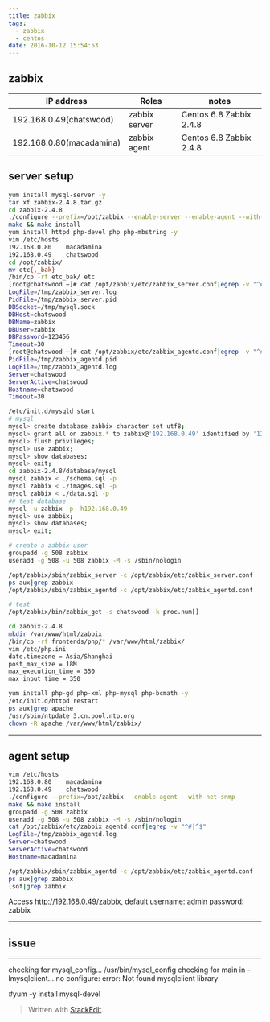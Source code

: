 ```yaml
---
title: zabbix
tags:
  - zabbix
  - centos
date: 2016-10-12 15:54:53
---
```


## zabbix ##

|   IP address     | Roles                        | notes              |
 ----------------- | ---------------------------- | ------------------
 | 192.168.0.49(chatswood)| zabbix server          | Centos 6.8 Zabbix 2.4.8 |
 | 192.168.0.80(macadamina)| zabbix agent          | Centos 6.8 Zabbix 2.4.8 |


 ## server setup ##
 ```sh
 yum install mysql-server -y
 tar xf zabbix-2.4.8.tar.gz
 cd zabbix-2.4.8
 ./configure --prefix=/opt/zabbix --enable-server --enable-agent --with-mysql
 make && make install
 yum install httpd php-devel php php-mbstring -y
 vim /etc/hosts
 192.168.0.80    macadamina
 192.168.0.49    chatswood
 cd /opt/zabbix/
 mv etc{,_bak}
 /bin/cp -rf etc_bak/ etc
 [root@chatswood ~]# cat /opt/zabbix/etc/zabbix_server.conf|egrep -v "^#|^$"
 LogFile=/tmp/zabbix_server.log
 PidFile=/tmp/zabbix_server.pid
 DBSocket=/tmp/mysql.sock
 DBHost=chatswood
 DBName=zabbix
 DBUser=zabbix
 DBPassword=123456
 Timeout=30
 [root@chatswood ~]# cat /opt/zabbix/etc/zabbix_agentd.conf|egrep -v "^#|^$"
 PidFile=/tmp/zabbix_agentd.pid
 LogFile=/tmp/zabbix_agentd.log
 Server=chatswood
 ServerActive=chatswood
 Hostname=chatswood
 Timeout=30

 /etc/init.d/mysqld start
 # mysql
 mysql> create database zabbix character set utf8;
 mysql> grant all on zabbix.* to zabbix@'192.168.0.49' identified by '123456';
 mysql> flush privileges;
 mysql> use zabbix;
 mysql> show databases;
 mysql> exit;
 cd zabbix-2.4.8/database/mysql
 mysql zabbix < ./schema.sql -p
 mysql zabbix < ./images.sql -p
 mysql zabbix < ./data.sql -p
 ## test database
 mysql -u zabbix -p -h192.168.0.49
 mysql> use zabbix;
 mysql> show databases;
 mysql> exit;

 # create a zabbix user
 groupadd -g 508 zabbix
 useradd -g 508 -u 508 zabbix -M -s /sbin/nologin

 /opt/zabbix/sbin/zabbix_server -c /opt/zabbix/etc/zabbix_server.conf
 ps aux|grep zabbix
 /opt/zabbix/sbin/zabbix_agentd -c /opt/zabbix/etc/zabbix_agentd.conf

 # test
 /opt/zabbix/bin/zabbix_get -s chatswood -k proc.num[]

 cd zabbix-2.4.8
 mkdir /var/www/html/zabbix
 /bin/cp -rf frontends/php/* /var/www/html/zabbix/
 vim /etc/php.ini
 date.timezone = Asia/Shanghai
 post_max_size = 18M
 max_execution_time = 350
 max_input_time = 350
 
 yum install php-gd php-xml php-mysql php-bcmath -y
 /etc/init.d/httpd restart
 ps aux|grep apache
 /usr/sbin/ntpdate 3.cn.pool.ntp.org
 chown -R apache /var/www/html/zabbix/
 ```
 ----------
## agent setup ##
```sh
vim /etc/hosts
192.168.0.80    macadamina
192.168.0.49    chatswood
./configure --prefix=/opt/zabbix --enable-agent --with-net-snmp
make && make install
groupadd -g 508 zabbix
useradd -g 508 -u 508 zabbix -M -s /sbin/nologin
cat /opt/zabbix/etc/zabbix_agentd.conf|egrep -v "^#|^$"
LogFile=/tmp/zabbix_agentd.log
Server=chatswood
ServerActive=chatswood
Hostname=macadamina

/opt/zabbix/sbin/zabbix_agentd -c /opt/zabbix/etc/zabbix_agentd.conf
ps aux|grep zabbix
lsof|grep zabbix
```
Access http://192.168.0.49/zabbix,
default username: admin 
password: zabbix

 ----------
## issue ##
----------
checking for mysql_config... /usr/bin/mysql_config
checking for main in -lmysqlclient... no
configure: error: Not found mysqlclient library

#yum -y install mysql-devel

> Written with [StackEdit](https://stackedit.io/).
